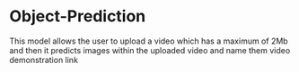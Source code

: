 # Object-Prediction
This model allows the user to upload a video which has a maximum of 2Mb and then it  predicts images within the uploaded video and name them 
video demonstration link
